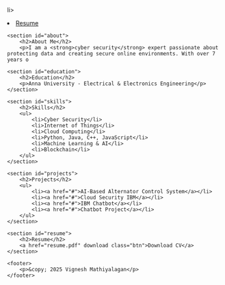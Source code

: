 li>
            <li><a href="#resume">Resume</a></li>
        </ul>
    </nav>

    <section id="about">
        <h2>About Me</h2>
        <p>I am a <strong>cyber security</strong> expert passionate about protecting data and creating secure online environments. With over 7 years o

    <section id="education">
        <h2>Education</h2>
        <p>Anna University - Electrical & Electronics Engineering</p>
    </section>

    <section id="skills">
        <h2>Skills</h2>
        <ul>
            <li>Cyber Security</li>
            <li>Internet of Things</li>
            <li>Cloud Computing</li>
            <li>Python, Java, C++, JavaScript</li>
            <li>Machine Learning & AI</li>
            <li>Blockchain</li>
        </ul>
    </section>

    <section id="projects">
        <h2>Projects</h2>
        <ul>
            <li><a href="#">AI-Based Alternator Control System</a></li>
            <li><a href="#">Cloud Security IBM</a></li>
            <li><a href="#">IBM Chatbot</a></li>
            <li><a href="#">Chatbot Project</a></li>
        </ul>
    </section>

    <section id="resume">
        <h2>Resume</h2>
        <a href="resume.pdf" download class="btn">Download CV</a>
    </section>

    <footer>
        <p>&copy; 2025 Vignesh Mathiyalagan</p>
    </footer>
</body>
</html>

    
 

